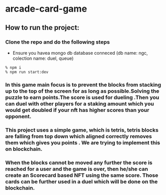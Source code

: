 # arcade-card-game

## How to run the project: 

### Clone the repo and do the following steps
- Ensure you havea mongo db database conneced 
(db name: ngc, colection name: duel, queue)

```
% npm i
% npm run start:dev
```

###  In this game main focus is to prevent the blocks from stacking up to the top of the screen for as long as possible.Solving the puzzle to earn points.The score is used for dueling .Then you can duel with other players for a staking amount which you would get doubled if your nft has higher scores than your opponent.
### This project uses a simple game, which is tetris, tetris blocks are falling from top down which aligned correctly removes them which gives you points . We are trying to implement this on blockchain.
### When the blocks cannot be moved any further the score is reached for a user and the game is over, then he/she can create an Scorecard based NFT using the same score. Those cards can be further used in a duel which will be done on the blockchain.
